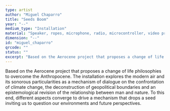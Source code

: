 ```yaml
---
type: artist
author: "Miguel Chaparro"
title: "Seeds Boom"
year: "--"
medium_type: "Installation"
material: "Speaker, ropes, microphone, radio, microcontroller, video projector, seeds, plastic balloon"
dimension: "--"
id: "miguel_chaparro"
qrcode: ""
status: ""
excerpt: "Based on the Aerocene project that proposes a change of life philosophies to overcome the Anthropocene. The installation explores the modern air and its sonorous particularities as a mechanism of dialogue on the confrontation of climate change, the deconstruction of geopolitical boundaries and an epistemological revision of the relationship between man and nature. To this end, different aspects converge to drive a mechanism that drops a seed inviting us to question our environments and future perspectives."
---
```

Based on the Aerocene project that proposes a change of life philosophies to overcome the Anthropocene. The installation explores the modern air and its sonorous particularities as a mechanism of dialogue on the confrontation of climate change, the deconstruction of geopolitical boundaries and an epistemological revision of the relationship between man and nature. To this end, different aspects converge to drive a mechanism that drops a seed inviting us to question our environments and future perspectives.
